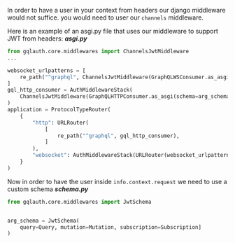 In order to have a user in your context from headers
our django middleware would not suffice.
you would need to user our `channels` middleware.

Here is an example of an asgi.py file that uses our middleware to support JWT from headers:
_**asgi.py**_
```python
from gqlauth.core.middlewares import ChannelsJwtMiddleware
...

websocket_urlpatterns = [
    re_path("^graphql", ChannelsJwtMiddleware(GraphQLWSConsumer.as_asgi(schema=arg_schema))),
]
gql_http_consumer = AuthMiddlewareStack(
    ChannelsJwtMiddleware(GraphQLHTTPConsumer.as_asgi(schema=arg_schema))
)
application = ProtocolTypeRouter(
    {
        "http": URLRouter(
            [
                re_path("^graphql", gql_http_consumer),
            ]
        ),
        "websocket": AuthMiddlewareStack(URLRouter(websocket_urlpatterns)),
    }
)
```

Now in order to have the user inside `info.context.request` we need to use a custom schema
_**schema.py**_
```python
from gqlauth.core.middlewares import JwtSchema


arg_schema = JwtSchema(
    query=Query, mutation=Mutation, subscription=Subscription]
)
```
